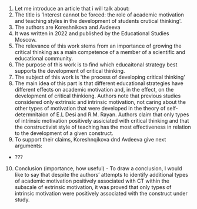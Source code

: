 1. Let me introduce an article that i will talk about:
2. The title is 'Interest cannot be forced: the role of academic motivation and teaching styles in the development of students crutical thinking'.
3. The authors are Koreshnikova and Avdeeva
4. It was written in 2022 and published by the Educational Studies Moscow.
5. The relevance of this work stems from an importance of growing the critical thinking as a main competence of a member of a scientific and educational community.
6. The purpose of this work is to find which educaitonal strategy best supports the development of critical thinking.
7. The subject of this work is 'the process of developing critical thinking'
8. The main idea of this part is that different educational strategies have different effects on academic motivation and, in the effect, on the development of critical thinkiong. Authors note that previous studies considered only extrinsic and intrinsic motivation, not caring about the other types of motivation that were developed in the theory of self-determnitaion of  E.L Desi and R.M. Rayan. Authors claim that only types of intrinsic motivation positively assiciated with critical thinking and that the constructivist style of teaching has the most effectiveness in relation to the development of a given construct.
9. To support their claims, Koreshnqikova dnd Avdeeva give next arguments:
- ???
10. Conclusion (importance, how useful) - To draw a conclusion, I would like to say that despite the authors’ attempts to identify additional types of academic motivation positively associated with CT within the subscale of extrinsic motivation, it was proved that only types of intrinsic motivation were positively associated with the construct under study.